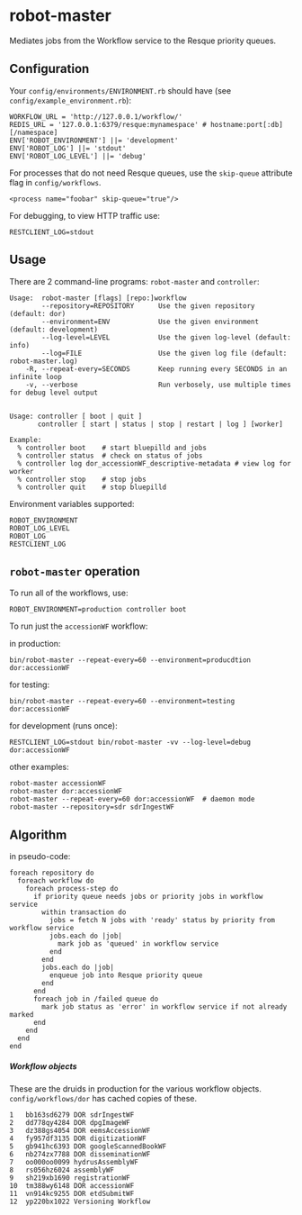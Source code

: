 # robot-master

Mediates jobs from the Workflow service to the Resque priority queues.

## Configuration

Your `config/environments/ENVIRONMENT.rb` should have (see `config/example_environment.rb`):

    WORKFLOW_URL = 'http://127.0.0.1/workflow/'
    REDIS_URL = '127.0.0.1:6379/resque:mynamespace' # hostname:port[:db][/namespace]
    ENV['ROBOT_ENVIRONMENT'] ||= 'development'
    ENV['ROBOT_LOG'] ||= 'stdout'
    ENV['ROBOT_LOG_LEVEL'] ||= 'debug'

For processes that do not need Resque queues, use the `skip-queue` attribute flag in `config/workflows`.

    <process name="foobar" skip-queue="true"/>

For debugging, to view HTTP traffic use:

    RESTCLIENT_LOG=stdout

## Usage

There are 2 command-line programs: `robot-master` and `controller`:

    Usage:  robot-master [flags] [repo:]workflow
            --repository=REPOSITORY      Use the given repository (default: dor)
            --environment=ENV            Use the given environment (default: development)
            --log-level=LEVEL            Use the given log-level (default: info)
            --log=FILE                   Use the given log file (default: robot-master.log)
        -R, --repeat-every=SECONDS       Keep running every SECONDS in an infinite loop
        -v, --verbose                    Run verbosely, use multiple times for debug level output
      
     
    Usage: controller [ boot | quit ]
           controller [ start | status | stop | restart | log ] [worker]

    Example:
      % controller boot    # start bluepilld and jobs
      % controller status  # check on status of jobs
      % controller log dor_accessionWF_descriptive-metadata # view log for worker
      % controller stop    # stop jobs
      % controller quit    # stop bluepilld
      
Environment variables supported:

    ROBOT_ENVIRONMENT
    ROBOT_LOG_LEVEL
    ROBOT_LOG
    RESTCLIENT_LOG
    
## `robot-master` operation

To run all of the workflows, use:

    ROBOT_ENVIRONMENT=production controller boot
    
To run just the `accessionWF` workflow:

in production:

    bin/robot-master --repeat-every=60 --environment=producdtion dor:accessionWF
    
for testing:

    bin/robot-master --repeat-every=60 --environment=testing dor:accessionWF
  
for development (runs once):

    RESTCLIENT_LOG=stdout bin/robot-master -vv --log-level=debug dor:accessionWF

other examples:

    robot-master accessionWF
    robot-master dor:accessionWF
    robot-master --repeat-every=60 dor:accessionWF  # daemon mode
    robot-master --repository=sdr sdrIngestWF

## Algorithm

in pseudo-code:

    foreach repository do
      foreach workflow do
        foreach process-step do
          if priority queue needs jobs or priority jobs in workflow service
            within transaction do
              jobs = fetch N jobs with 'ready' status by priority from workflow service
              jobs.each do |job|
                mark job as 'queued' in workflow service
              end
            end
            jobs.each do |job|
              enqueue job into Resque priority queue
            end
          end
          foreach job in /failed queue do
            mark job status as 'error' in workflow service if not already marked
          end
        end
      end
    end

##### Workflow objects

These are the druids in production for the various workflow objects. `config/workflows/dor` has cached copies of these.

    1   bb163sd6279 DOR sdrIngestWF              
    2   dd778qy4284 DOR dpgImageWF
    3   dz388gs4054 DOR eemsAccessionWF
    4   fy957df3135 DOR digitizationWF
    5   gb941hc6393 DOR googleScannedBookWF
    6   nb274zx7788 DOR disseminationWF
    7   oo000oo0099 hydrusAssemblyWF
    8   rs056hz6024 assemblyWF
    9   sh219xb1690 registrationWF
    10  tm388wy6148 DOR accessionWF
    11  vn914kc9255 DOR etdSubmitWF
    12  yp220bx1022 Versioning Workflow


